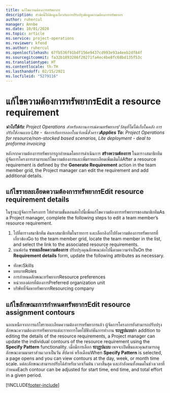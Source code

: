 ```yaml
---
title: แก้ไขความต้องการทรัพยากร
description: หัวข้อนี้ให้ข้อมูลเกี่ยวกับการปรับปรุงข้อมูลความต้องการทรัพยากร
author: ruhercul
manager: Annbe
ms.date: 10/01/2020
ms.topic: article
ms.service: project-operations
ms.reviewer: kfend
ms.author: ruhercul
ms.openlocfilehash: 67fb536f91bdf156e9437cd993e93a4eeb2df84f
ms.sourcegitcommit: fa32b1893286f20271fa4ec4be8fc68bd135f53c
ms.translationtype: HT
ms.contentlocale: th-TH
ms.lasthandoff: 02/15/2021
ms.locfileid: "5279116"
---
```

# <a name="edit-a-resource-requirement"></a><span data-ttu-id="eae56-103">แก้ไขความต้องการทรัพยากร</span><span class="sxs-lookup"><span data-stu-id="eae56-103">Edit a resource requirement</span></span>

<span data-ttu-id="eae56-104">_**นำไปใช้กับ:** Project Operations สำหรับสถานการณ์ตามทรัพยากร/วัสดุที่ไม่ได้เก็บในคลัง การปรับใช้งานแบบ Lite - จัดการกับการออกใบแจ้งหนี้ชั่วคราว_</span><span class="sxs-lookup"><span data-stu-id="eae56-104">_**Applies To:** Project Operations for resource/non-stocked based scenarios, Lite deployment - deal to proforma invoicing_</span></span>

<span data-ttu-id="eae56-105">หลังจากความต้องการทรัพยากรถูกกำหนดโดยการดำเนินการ **สร้างความต้องการ** ในตารางสมาชิกทีม ผู้จัดการโครงการสามารถแก้ไขความต้องการและเพิ่มรายละเอียดเพิ่มเติมได้</span><span class="sxs-lookup"><span data-stu-id="eae56-105">After a resource requirement is defined by the **Generate Requirement** action in the team member grid, the Project manager can edit the requirement and add additional details.</span></span>

## <a name="edit-resource-requirement-details"></a><span data-ttu-id="eae56-106">แก้ไขรายละเอียดความต้องการทรัพยากร</span><span class="sxs-lookup"><span data-stu-id="eae56-106">Edit resource requirement details</span></span>

<span data-ttu-id="eae56-107">ในฐานะผู้จัดการโครงการ ให้ทำตามขั้นตอนต่อไปนี้เพื่อแก้ไขความต้องการทรัพยากรของสมาชิกทีม</span><span class="sxs-lookup"><span data-stu-id="eae56-107">As a Project manager, complete the following steps to edit a team member’s resource requirement.</span></span>

1. <span data-ttu-id="eae56-108">ไปที่ตารางสมาชิกทีม ค้นหาสมาชิกทีมในรายการ และเลือกลิงก์ไปยังความต้องการทรัพยากรที่เกี่ยวข้อง</span><span class="sxs-lookup"><span data-stu-id="eae56-108">Go to the team member grid, locate the team member in the list, and select the link to the associated resource requirements.</span></span>
2. <span data-ttu-id="eae56-109">บนฟอร์ม **รายละเอียดความต้องการ** ปรับปรุงคุณลักษณะต่อไปนี้ตามความจำเป็น</span><span class="sxs-lookup"><span data-stu-id="eae56-109">On the **Requirement details** form, update the following attributes as necessary.</span></span>

- <span data-ttu-id="eae56-110">ทักษะ</span><span class="sxs-lookup"><span data-stu-id="eae56-110">Skills</span></span>
- <span data-ttu-id="eae56-111">บทบาท</span><span class="sxs-lookup"><span data-stu-id="eae56-111">Roles</span></span>
- <span data-ttu-id="eae56-112">การกำหนดลักษณะทรัพยากร</span><span class="sxs-lookup"><span data-stu-id="eae56-112">Resource preferences</span></span>
- <span data-ttu-id="eae56-113">หน่วยองค์กรที่ต้องการ</span><span class="sxs-lookup"><span data-stu-id="eae56-113">Preferred organization unit</span></span>
- <span data-ttu-id="eae56-114">บริษัทที่จัดหาทรัพยากร</span><span class="sxs-lookup"><span data-stu-id="eae56-114">Resourcing company</span></span>

## <a name="edit-resource-assignment-contours"></a><span data-ttu-id="eae56-115">แก้ไขลักษณะการกำหนดทรัพยากร</span><span class="sxs-lookup"><span data-stu-id="eae56-115">Edit resource assignment contours</span></span>

<span data-ttu-id="eae56-116">นอกเหนือจากการแก้ไขรายละเอียดความต้องการทรัพยากรแล้ว ผู้จัดการโครงการยังสามารถปรับปรุงลักษณะความต้องการทรัพยากรแต่ละรายการโดยใช้ฟังก์ชันการทำงาน **ระบุรูปแบบ**</span><span class="sxs-lookup"><span data-stu-id="eae56-116">In addition to editing the details of the resource requirements, a Project manager can update the individual contours of the resource requirement using the **Specify Pattern** functionality.</span></span> <span data-ttu-id="eae56-117">เมื่อมีการเลือก **ระบุรูปแบบ** เพจจะเปิดขึ้นและคุณสามารถดูลักษณะตามมาตราส่วนเวลาเป็นวัน สัปดาห์ หรือเดือน</span><span class="sxs-lookup"><span data-stu-id="eae56-117">When **Specify Pattern** is selected, a page opens and you can view contours at the day, week, or month time scale.</span></span> <span data-ttu-id="eae56-118">แต่ละลักษณะสามารถปรับได้สำหรับเวลาเริ่มต้น เวลาสิ้นสุด และกำลังคนทั้งหมดในช่วงเวลาที่กำหนด</span><span class="sxs-lookup"><span data-stu-id="eae56-118">Each contour can be adjusted for start time, end time, and total effort in a given period.</span></span>

[!INCLUDE[footer-include](../includes/footer-banner.md)]